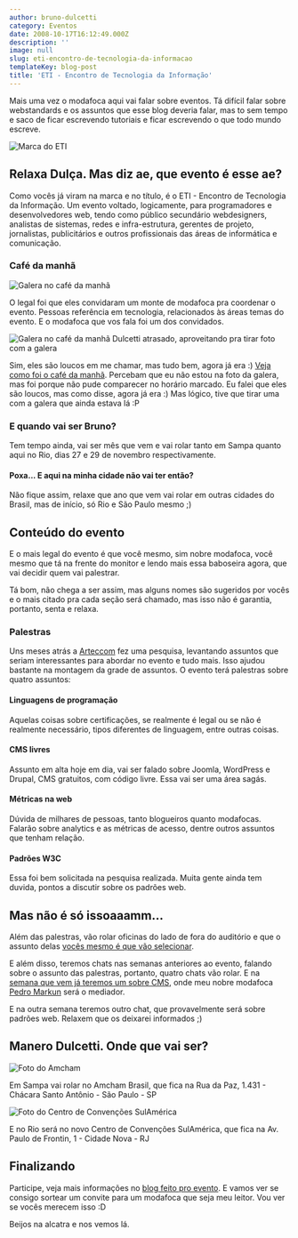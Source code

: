 ```yaml
---
author: bruno-dulcetti
category: Eventos
date: 2008-10-17T16:12:49.000Z
description: ''
image: null
slug: eti-encontro-de-tecnologia-da-informacao
templateKey: blog-post
title: 'ETI - Encontro de Tecnologia da Informação'
---
```


Mais uma vez o modafoca aqui vai falar sobre eventos. Tá difícil falar sobre webstandards e os assuntos que esse blog deveria falar, mas to sem tempo e saco de ficar escrevendo tutoriais e ficar escrevendo o que todo mundo escreve.

<img src="/assets/images/posts/logo-eti-maior.jpg" alt="Marca do ETI" />

## Relaxa Dulça. Mas diz ae, que evento é esse ae?

Como vocês já viram na marca e no título, é o ETI - Encontro de Tecnologia da Informação. Um evento voltado, logicamente, para programadores e desenvolvedores web, tendo como público secundário webdesigners, analistas de sistemas, redes e infra-estrutura, gerentes de projeto, jornalistas, publicitários e outros profissionais das áreas de informática e comunicação.

### Café da manhã

<img src="https://farm4.static.flickr.com/3073/2905532160_3931196455.jpg?v=0" alt="Galera no café da manhã" />

O legal foi que eles convidaram um monte de modafoca pra coordenar o evento. Pessoas referência em tecnologia, relacionados às áreas temas do evento. E o modafoca que vos fala foi um dos convidados.

<img src="https://farm4.static.flickr.com/3049/2904695475_f6c91463bb.jpg?v=0" alt="Galera no café da manhã" />
Dulcetti atrasado, aproveitando pra tirar foto com a galera

Sim, eles são loucos em me chamar, mas tudo bem, agora já era :) <a href="http://www.encontrodeti.com.br/site/?p=208">Veja como foi o café da manhã</a>. Percebam que eu não estou na foto da galera, mas foi porque não pude comparecer no horário marcado. Eu falei que eles são loucos, mas como disse, agora já era :) Mas lógico, tive que tirar uma com a galera que ainda estava lá :P

### E quando vai ser Bruno?

Tem tempo ainda, vai ser mês que vem e vai rolar tanto em Sampa quanto aqui no Rio, dias 27 e 29 de novembro respectivamente.

#### Poxa... E aqui na minha cidade não vai ter então?

Não fique assim, relaxe que ano que vem vai rolar em outras cidades do Brasil, mas de início, só Rio e São Paulo mesmo ;)

## Conteúdo do evento

E o mais legal do evento é que você mesmo, sim nobre modafoca, você mesmo que tá na frente do monitor e lendo mais essa baboseira agora, que vai decidir quem vai palestrar.

Tá bom, não chega a ser assim, mas alguns nomes são sugeridos por vocês e o mais citado pra cada seção será chamado, mas isso não é garantia, portanto, senta e relaxa.

### Palestras

Uns meses atrás a <a href="http://www.arteccom.com.br/">Arteccom</a> fez uma pesquisa, levantando assuntos que seriam interessantes para abordar no evento e tudo mais. Isso ajudou bastante na montagem da grade de assuntos. O evento terá palestras sobre quatro assuntos:

#### Linguagens de programação

Aquelas coisas sobre certificações, se realmente é legal ou se não é realmente necessário, tipos diferentes de linguagem, entre outras coisas.

#### CMS livres

Assunto em alta hoje em dia, vai ser falado sobre Joomla, WordPress e Drupal, CMS gratuitos, com código livre. Essa vai ser uma área sagás.

#### Métricas na web

Dúvida de milhares de pessoas, tanto blogueiros quanto modafocas. Falarão sobre analytics e as métricas de acesso, dentre outros assuntos que tenham relação.

#### Padrões W3C

Essa foi bem solicitada na pesquisa realizada. Muita gente ainda tem duvida, pontos a discutir sobre os padrões web.

## Mas não é só issoaaamm...

Além das palestras, vão rolar oficinas do lado de fora do auditório e que o assunto delas <a href="http://www.encontrodeti.com.br/site/?p=244">vocês mesmo é que vão selecionar</a>.

E além disso, teremos chats nas semanas anteriores ao evento, falando sobre o assunto das palestras, portanto, quatro chats vão rolar. E na <a href="http://www.encontrodeti.com.br/site/?p=267">semana que vem já teremos um sobre CMS</a>, onde meu nobre modafoca <a href="http://blog.markun.com.br/">Pedro Markun</a> será o mediador.

E na outra semana teremos outro chat, que provavelmente será sobre padrões web. Relaxem que os deixarei informados ;)

## Manero Dulcetti. Onde que vai ser?

<img src="/assets/images/posts/amcham.jpg" alt="Foto do Amcham" />

Em Sampa vai rolar no Amcham Brasil, que fica na Rua da Paz, 1.431 - Chácara Santo Antônio - São Paulo - SP

<img src="/assets/images/posts/sulamerica.jpg" alt="Foto do Centro de Convenções SulAmérica" />

E no Rio será no novo Centro de Convenções SulAmérica, que fica na Av. Paulo de Frontin, 1 - Cidade Nova - RJ

## Finalizando

Participe, veja mais informações no <a href="http://www.encontrodeti.com.br/site/">blog feito pro evento</a>. E vamos ver se consigo sortear um convite para um modafoca que seja meu leitor. Vou ver se vocês merecem isso :D

Beijos na alcatra e nos vemos lá.
